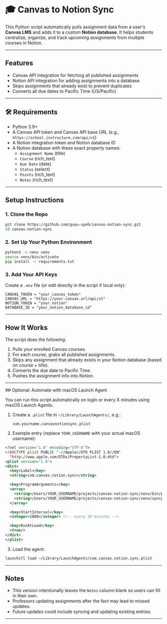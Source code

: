 # 🎓 Canvas to Notion Sync

This Python script automatically pulls assignment data from a user's **Canvas LMS** and adds it to a custom **Notion database**. It helps students centralize, organize, and track upcoming assignments from multiple courses in Notion.

---

## Features

- Canvas API integration for fetching all published assignments  
- Notion API integration for adding assignments into a database  
- Skips assignments that already exist to prevent duplicates  
- Converts all due dates to Pacific Time (US/Pacific) 

---

## 🛠 Requirements

- Python 3.9+
- A Canvas API token and Canvas API base URL (e.g., `https://school.instructure.com/api/v1`)
- A Notion integration token and Notion database ID
- A Notion database with these exact property names:
  - `Assignment Name` (title)
  - `Course` (rich_text)
  - `Due Date` (date)
  - `Status` (select)
  - `Points` (rich_text)
  - `Notes` (rich_text)

---

## Setup Instructions

### 1. Clone the Repo

```bash
git clone https://github.com/guyu-uyeh/canvas-notion-sync.git
cd canvas-notion-sync
```

### 2. Set Up Your Python Environment

```bash
python3 -m venv venv
source venv/bin/activate
pip install -r requirements.txt
```

### 3. Add Your API Keys

Create a `.env` file (or edit directly in the script if local only):

```
CANVAS_TOKEN = "your_canvas_token"
CANVAS_URL = "https://your.canvas.url/api/v1"
NOTION_TOKEN = "your_notion"
DATABASE_ID = "your_notion_database_id"
```

---

## How It Works

The script does the following:
1. Pulls your enrolled Canvas courses.
2. For each course, grabs all published assignments.
3. Skips any assignment that already exists in your Notion database (based on course + title).
4. Converts the due date to Pacific Time.
5. Pushes the assignment info into Notion.

---

##️ Optional: Automate with macOS Launch Agent

You can run this script automatically on login or every X minutes using macOS Launch Agents.

1. Create a `.plist` file in `~/Library/LaunchAgents/`, e.g.:
   ```
   com.yourname.canvasnotionsync.plist
   ```

2. Example entry (replace `YOUR_USERNAME` with your actual macOS username):

```xml
<?xml version="1.0" encoding="UTF-8"?>
<!DOCTYPE plist PUBLIC "-//Apple//DTD PLIST 1.0//EN" 
  "http://www.apple.com/DTDs/PropertyList-1.0.dtd">
<plist version="1.0">
<dict>
  <key>Label</key>
  <string>com.canvas.notion.sync</string>

  <key>ProgramArguments</key>
  <array>
    <string>/Users/YOUR_USERNAME/projects/canvas-notion-sync/venv/bin/python</string>
    <string>/Users/YOUR_USERNAME/projects/canvas-notion-sync/venv/syncproject/Main/canvas_notion_sync.py</string>
  </array>

  <key>StartInterval</key>
  <integer>1800</integer> <!-- every 30 minutes -->

  <key>RunAtLoad</key>
  <true/>
</dict>
</plist>
```

3. Load the agent:

```bash
launchctl load ~/Library/LaunchAgents/com.canvas.notion.sync.plist
```

---

## Notes

- This version intentionally leaves the `Notes` column blank so users can fill in their own.
- Professors updating assignments after the fact may lead to missed updates.
- Future updates could include syncing and updating existing entries.

---

